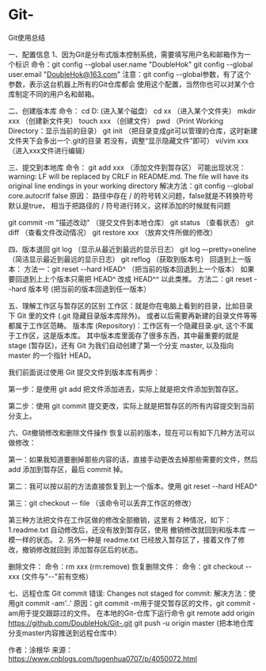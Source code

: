 # Git-
Git使用总结

一、配置信息
1、因为Git是分布式版本控制系统，需要填写用户名和邮箱作为一个标识
命令：git config --global user.name "DoubleHok"
      git config --global user.email "DoubleHok@163.com"
注意：git config --global参数，有了这个参数，表示这台机器上所有的Git仓库都会
使用这个配置，当然你也可以对某个仓库制定不同的用户名和邮箱。

二、创建版本库
命令：
cd D: (进入某个磁盘）
cd xx （进入某个文件夹）
mkdir xxx （创建新文件夹）
touch xxx  （创建文件）
pwd （Print Working Directory：显示当前的目录）
git init （把目录变成git可以管理的仓库，这时新建文件夹下会多出一个.git的目录
若没有，调整“显示隐藏文件”即可）
vi/vim xxx （进入xxx文件进行编辑）

三、提交到本地库
命令：
git add xxx （添加文件到暂存区）
可能出现状况：
warning: LF will be replaced by CRLF in README.md.
The file will have its original line endings in your working directory
解决方法：git config --global core.autocrlf false
原因：
路径中存在 / 的符号转义问题，false就是不转换符号默认是true，
相当于把路径的 / 符号进行转义，这样添加的时候就有问题

git commit -m "描述改动" （提交文件到本地仓库）
git status （查看状态）
git diff （查看文件改动情况）
git restore xxx （放弃文件所做的修改）

四、版本退回
git log （显示从最近到最远的显示日志）
git log –-pretty=oneline （简洁显示最近到最远的显示日志）
git reflog （获取到版本号）
回退到上一版本：
方法一：git reset --hard HEAD^ （把当前的版本回退到上一个版本）
如果要回退到上上个版本只需把 HEAD^ 改成 HEAD^^ 以此类推。
方法二：git reset --hard 版本号 (把当前的版本回退到任一版本）

五、理解工作区与暂存区的区别
工作区：就是你在电脑上看到的目录，比如目录下 Git 里的文件 (.git 隐藏目录版本库除外)。
或者以后需要再新建的目录文件等等都属于工作区范畴。
版本库 (Repository)：工作区有一个隐藏目录.git, 这个不属于工作区，这是版本库。
其中版本库里面存了很多东西，其中最重要的就是 stage (暂存区)，还有 Git 为我们自动创建了第一个分支 master, 以及指向 master 的一个指针 HEAD。

我们前面说过使用 Git 提交文件到版本库有两步：

第一步：是使用 git add 把文件添加进去，实际上就是把文件添加到暂存区。

第二步：使用 git commit 提交更改，实际上就是把暂存区的所有内容提交到当前分支上。

六、Git撤销修改和删除文件操作
恢复以前的版本，现在可以有如下几种方法可以做修改：

第一：如果我知道要删掉那些内容的话，直接手动更改去掉那些需要的文件，然后 add 添加到暂存区，最后 commit 掉。

第二：我可以按以前的方法直接恢复到上一个版本。使用 git reset --hard HEAD^

第三：git checkout -- file （该命令可以丢弃工作区的修改）

第三种方法把文件在工作区做的修改全部撤销，这里有 2 种情况，如下：
1.readme.txt 自动修改后，还没有放到暂存区，使用 撤销修改就回到和版本库
一模一样的状态。
2. 另外一种是 readme.txt 已经放入暂存区了，接着又作了修改，撤销修改就回到
添加暂存区后的状态。

删除文件：
命令：rm xxx  (rm:remove)
恢复删除文件：
命令：git checkout -- xxx (文件与"--"前有空格）

七、远程仓库
Git commit 错误: Changes not staged for commit:
解决方法：使用git commit -am'..'
原因：git commit -m用于提交暂存区的文件，git commit -am用于提交跟踪过的文件。
在本地的Git-仓库下运行命令
git remote add origin https://github.com/DoubleHok/Git-.git
git push -u origin master (把本地仓库分支master内容推送到远程仓库中）

作者：涂根华
来源：https://www.cnblogs.com/tugenhua0707/p/4050072.html
